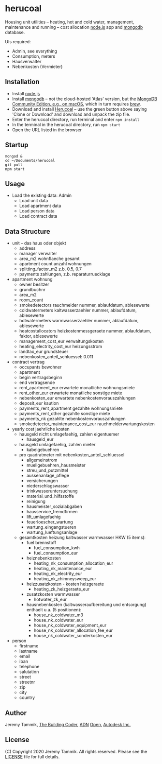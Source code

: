# herucoal

Housing unit utilities &ndash; heating, hot and cold water, management, maintenance and running &ndash; cost allocation
[node.js](https://nodejs.org) app
and [mongodb](https://www.mongodb.com) database.

UIs required:

- Admin, see everything
- Consumption, meters
- Hausverwalter
- Nebenkosten (Vermieter)

## Installation

- Install [node.js](https://nodejs.org)
- Install [mongodb](https://www.mongodb.com)
  &ndash; not the cloud-hosted 'Atlas' version, but the [MongoDB Community Edition, e.g., on macOS](https://docs.mongodb.com/manual/tutorial/install-mongodb-on-os-x),
  which in turn requires [brew](https://brew.sh/#install).
- Download and install [Herucoal](https://github.com/jeremytammik/herucoal) &ndash; use the green button above saying 'Clone or Download' and download and unpack the zip file.
- Enter the herucoal directory, run terminal and enter `npm install`
- In the terminal in the herucoal directory, run `npm start`
- Open the URL listed in the browser

## Startup

```
mongod &
cd ~/Documents/herucoal
git pull
npm start
```

## Usage

- Load the existing data: Admin
    - Load unit data
    - Load apartment data
    - Load person data
    - Load contract data


## Data Structure

- unit &ndash; das haus oder objekt
    - address
    - manager verwalter
    - area_m2 wohnflaeche gesamt
    - apartment count anzahl wohnungen
    - splitting_factor_m2 z.b. 0.5, 0.7
    - payments zahlungen, z.b. reparaturruecklage
- apartment wohnung
    - owner besitzer
    - grundbuchnr
    - area_m2
    - room_count
    - smokedetectors rauchmelder nummer, ablaufdatum, ablesewerte
    - coldwatermeters kaltwasserzaehler nummer, ablaufdatum, ablesewerte
    - hotwatermeters warmwasserzaehler nummer, ablaufdatum, ablesewerte
    - heatcostallocators heizkostenmessgeraete nummer, ablaufdatum, faktor, ablesewerte
    - management_cost_eur verwaltungskosten
    - heating_electrity_cost_eur heizungsstrom
    - landtax_eur grundsteuer
    - nebenkosten_anteil_schluessel: 0.011
- contract vertrag
    - occupants bewohner
    - apartment 
    - begin vertragsbeginn
    - end vertragsende
    - rent_apartment_eur erwartete monatliche wohnungsmiete
    - rent_other_eur erwartete monatliche sonstige miete
    - nebenkosten_eur erwartete nebenkostenvorauszahlungen
    - deposit_eur kaution
    - payments_rent_apartment gezahlte wohnungsmiete
    - payments_rent_other gezahlte sonstige miete
    - payments_nk gezahlte nebenkostenvorauszahlungen
    - smokedetector_maintenance_cost_eur rauchmelderwartungskosten
- yearly cost jaehrliche kosten
    - hausgeld nicht umlagefaehig, zahlen eigentuemer
        - hausgeld_eur
    - hausgeld umlagefaehig, zahlen mieter
        - kabelgebuehren
    - pro quadratmeter mit nebenkosten_anteil_schluessel
        - allgemeinstrom
        - muellgebuehren_hausmeister
        - streu_und_putzmittel
        - aussenanlage_pflege
        - versicherungen
        - niederschlagswasser
        - trinkwasseruntersuchung
        - material_und_hilfsstoffe
        - reinigung
        - hausmeister_sozialabgaben
        - hausservice_fremdfirmen
        - lift_umlagefaehig
        - feuerloescher_wartung
        - wartung_eingangstueren
        - wartung_lueftungsanlage
    - gesamtkosten heizung kaltwasser warmwasser HKW (5 items):
        - fuel brennstoff
            - fuel_consumption_kwh
            - fuel_consumption_eur
        - heiznebenkosten
            - heating_nk_consumption_allocation_eur
            - heating_nk_maintenance_eur
            - heating_nk_electrity_eur
            - heating_nk_chimneysweep_eur
        - heizzusatzkosten - kosten heizgeraete
            - heating_zk_heizgeraete_eur
        - zusatzkosten warmwasser
            - hotwater_zk_eur
        - hausnebenkosten (kaltwasseraufbereitung und entsorgung) enthaelt u.a. (5 positionen):
            - house_nk_coldwater_m3
            - house_nk_coldwater_eur
            - house_nk_coldwater_equipment_eur
            - house_nk_coldwater_allocation_fee_eur
            - house_nk_coldwater_sonderkosten_eur
- person
    - firstname
    - lastname
    - email
    - iban
    - telephone
    - salutation
    - street
    - streetnr
    - zip
    - city
    - country


## Author

Jeremy Tammik, [The Building Coder](http://thebuildingcoder.typepad.com), [ADN](http://www.autodesk.com/adn) [Open](http://www.autodesk.com/adnopen), [Autodesk Inc.](http://www.autodesk.com)

## License

(C) Copyright 2020 Jeremy Tammik. All rights reserved.
Please see the [LICENSE](LICENSE) file for full details.
